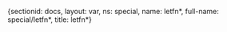 {sectionid: docs, layout: var, ns: special, name: letfn*, full-name: special/letfn*,
  title: letfn*}
